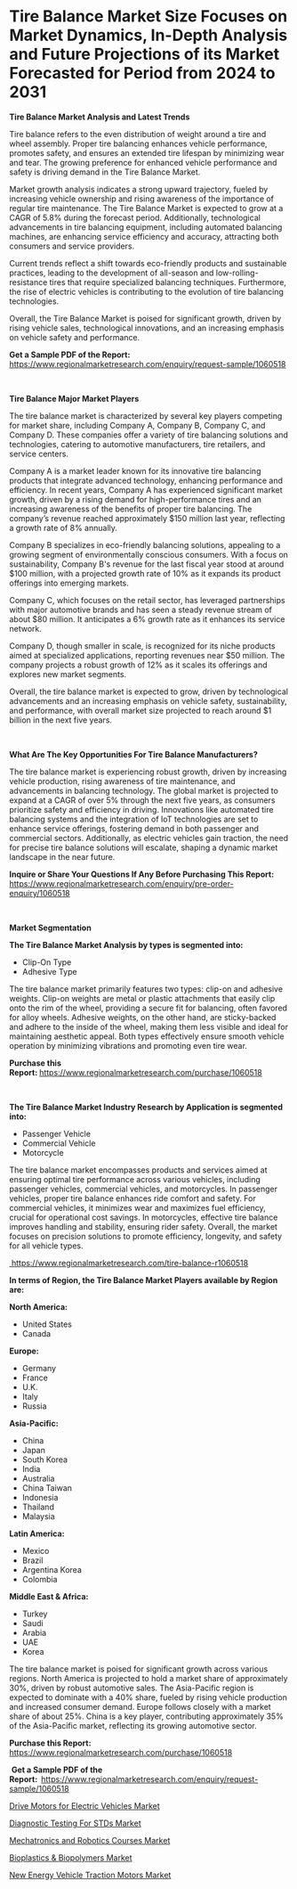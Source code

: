 <p><h1>Tire Balance Market Size Focuses on Market Dynamics, In-Depth Analysis and Future Projections of its Market Forecasted for Period from 2024 to 2031</h1></p><p><strong>Tire Balance Market Analysis and Latest Trends</strong></p>
<p><p>Tire balance refers to the even distribution of weight around a tire and wheel assembly. Proper tire balancing enhances vehicle performance, promotes safety, and ensures an extended tire lifespan by minimizing wear and tear. The growing preference for enhanced vehicle performance and safety is driving demand in the Tire Balance Market.</p><p>Market growth analysis indicates a strong upward trajectory, fueled by increasing vehicle ownership and rising awareness of the importance of regular tire maintenance. The Tire Balance Market is expected to grow at a CAGR of 5.8% during the forecast period. Additionally, technological advancements in tire balancing equipment, including automated balancing machines, are enhancing service efficiency and accuracy, attracting both consumers and service providers.</p><p>Current trends reflect a shift towards eco-friendly products and sustainable practices, leading to the development of all-season and low-rolling-resistance tires that require specialized balancing techniques. Furthermore, the rise of electric vehicles is contributing to the evolution of tire balancing technologies.</p><p>Overall, the Tire Balance Market is poised for significant growth, driven by rising vehicle sales, technological innovations, and an increasing emphasis on vehicle safety and performance.</p></p>
<p><strong>Get a Sample PDF of the Report:&nbsp;</strong> <a href="https://www.regionalmarketresearch.com/enquiry/request-sample/1060518">https://www.regionalmarketresearch.com/enquiry/request-sample/1060518</a></p>
<p>&nbsp;</p>
<p><strong>Tire Balance Major Market Players</strong></p>
<p><p>The tire balance market is characterized by several key players competing for market share, including Company A, Company B, Company C, and Company D. These companies offer a variety of tire balancing solutions and technologies, catering to automotive manufacturers, tire retailers, and service centers.</p><p>Company A is a market leader known for its innovative tire balancing products that integrate advanced technology, enhancing performance and efficiency. In recent years, Company A has experienced significant market growth, driven by a rising demand for high-performance tires and an increasing awareness of the benefits of proper tire balancing. The company’s revenue reached approximately $150 million last year, reflecting a growth rate of 8% annually.</p><p>Company B specializes in eco-friendly balancing solutions, appealing to a growing segment of environmentally conscious consumers. With a focus on sustainability, Company B's revenue for the last fiscal year stood at around $100 million, with a projected growth rate of 10% as it expands its product offerings into emerging markets.</p><p>Company C, which focuses on the retail sector, has leveraged partnerships with major automotive brands and has seen a steady revenue stream of about $80 million. It anticipates a 6% growth rate as it enhances its service network.</p><p>Company D, though smaller in scale, is recognized for its niche products aimed at specialized applications, reporting revenues near $50 million. The company projects a robust growth of 12% as it scales its offerings and explores new market segments.</p><p>Overall, the tire balance market is expected to grow, driven by technological advancements and an increasing emphasis on vehicle safety, sustainability, and performance, with overall market size projected to reach around $1 billion in the next five years.</p></p>
<p>&nbsp;</p>
<p><strong>What Are The Key Opportunities For Tire Balance Manufacturers?</strong></p>
<p><p>The tire balance market is experiencing robust growth, driven by increasing vehicle production, rising awareness of tire maintenance, and advancements in balancing technology. The global market is projected to expand at a CAGR of over 5% through the next five years, as consumers prioritize safety and efficiency in driving. Innovations like automated tire balancing systems and the integration of IoT technologies are set to enhance service offerings, fostering demand in both passenger and commercial sectors. Additionally, as electric vehicles gain traction, the need for precise tire balance solutions will escalate, shaping a dynamic market landscape in the near future.</p></p>
<p><strong>Inquire or Share Your Questions If Any Before Purchasing This Report:</strong> <a href="https://www.regionalmarketresearch.com/enquiry/pre-order-enquiry/1060518">https://www.regionalmarketresearch.com/enquiry/pre-order-enquiry/1060518</a></p>
<p>&nbsp;</p>
<p><strong>Market Segmentation</strong></p>
<p><strong>The Tire Balance Market Analysis by types is segmented into:</strong></p>
<p><ul><li>Clip-On Type</li><li>Adhesive Type</li></ul></p>
<p><p>The tire balance market primarily features two types: clip-on and adhesive weights. Clip-on weights are metal or plastic attachments that easily clip onto the rim of the wheel, providing a secure fit for balancing, often favored for alloy wheels. Adhesive weights, on the other hand, are sticky-backed and adhere to the inside of the wheel, making them less visible and ideal for maintaining aesthetic appeal. Both types effectively ensure smooth vehicle operation by minimizing vibrations and promoting even tire wear.</p></p>
<p><strong>Purchase this Report:&nbsp;</strong><a href="https://www.regionalmarketresearch.com/purchase/1060518">https://www.regionalmarketresearch.com/purchase/1060518</a></p>
<p>&nbsp;</p>
<p><strong>The Tire Balance Market Industry Research by Application is segmented into:</strong></p>
<p><ul><li>Passenger Vehicle</li><li>Commercial Vehicle</li><li>Motorcycle</li></ul></p>
<p><p>The tire balance market encompasses products and services aimed at ensuring optimal tire performance across various vehicles, including passenger vehicles, commercial vehicles, and motorcycles. In passenger vehicles, proper tire balance enhances ride comfort and safety. For commercial vehicles, it minimizes wear and maximizes fuel efficiency, crucial for operational cost savings. In motorcycles, effective tire balance improves handling and stability, ensuring rider safety. Overall, the market focuses on precision solutions to promote efficiency, longevity, and safety for all vehicle types.</p></p>
<p><a href="https://www.regionalmarketresearch.com/tire-balance-r1060518">&nbsp;https://www.regionalmarketresearch.com/tire-balance-r1060518</a></p>
<p><strong>In terms of Region, the Tire Balance Market Players available by Region are:</strong></p>
<p>
    <p> <strong> North America: </strong>
        <ul>
            <li>United States</li>
            <li>Canada</li>
        </ul>
        </p> 
    <p> <strong> Europe: </strong>
        <ul>
            <li>Germany</li>
            <li>France</li>
            <li>U.K.</li>
            <li>Italy</li>
            <li>Russia</li>
        </ul>
        </p> 
    <p> <strong> Asia-Pacific: </strong>
        <ul>
            <li>China</li>
            <li>Japan</li>
            <li>South Korea</li>
            <li>India</li>
            <li>Australia</li>
            <li>China Taiwan</li>
            <li>Indonesia</li>
            <li>Thailand</li>
            <li>Malaysia</li>
        </ul>
        </p> 
    <p> <strong> Latin America: </strong>
        <ul>
            <li>Mexico</li>
            <li>Brazil</li>
            <li>Argentina Korea</li>
            <li>Colombia</li>
        </ul>
        </p> 
    <p> <strong> Middle East & Africa: </strong>
        <ul>
            <li>Turkey</li>
            <li>Saudi</li>
            <li>Arabia</li>
            <li>UAE</li>
            <li>Korea</li>
        </ul>
    </p>
    </p>
<p><p>The tire balance market is poised for significant growth across various regions. North America is projected to hold a market share of approximately 30%, driven by robust automotive sales. The Asia-Pacific region is expected to dominate with a 40% share, fueled by rising vehicle production and increased consumer demand. Europe follows closely with a market share of about 25%. China is a key player, contributing approximately 35% of the Asia-Pacific market, reflecting its growing automotive sector.</p></p>
<p><strong>Purchase this Report: </strong><a href="https://www.regionalmarketresearch.com/purchase/1060518">https://www.regionalmarketresearch.com/purchase/1060518</a></p>
<p>&nbsp;<strong>Get a Sample PDF of the Report:&nbsp;&nbsp;</strong><a href="https://www.regionalmarketresearch.com/enquiry/request-sample/1060518">https://www.regionalmarketresearch.com/enquiry/request-sample/1060518</a></p>
<p><strong></strong></p>
<p><p><a href="https://issuu.com/reportprime-2/docs/drive-motors-for-electric-vehicles-_e20f8b3461c095">Drive Motors for Electric Vehicles Market</a></p><p><a href="https://medium.com/@leroystapc/driving-factors-behind-the-diagnostic-testing-for-stds-market-trends-applications-and-regional-d18319ef7eb8">Diagnostic Testing For STDs Market</a></p><p><a href="https://www.linkedin.com/pulse/mechatronics-robotics-courses-market-segmentation-geographical-ye3yf">Mechatronics and Robotics Courses Market</a></p><p><a href="https://github.com/ryanbell8967/Market-Research-Report-List-1/blob/main/bioplastics-biopolymers-market.md">Bioplastics & Biopolymers Market</a></p><p><a href="https://issuu.com/reportprime-2/docs/new-energy-vehicle-traction-motors-_92b938bcc2702b">New Energy Vehicle Traction Motors Market</a></p></p>